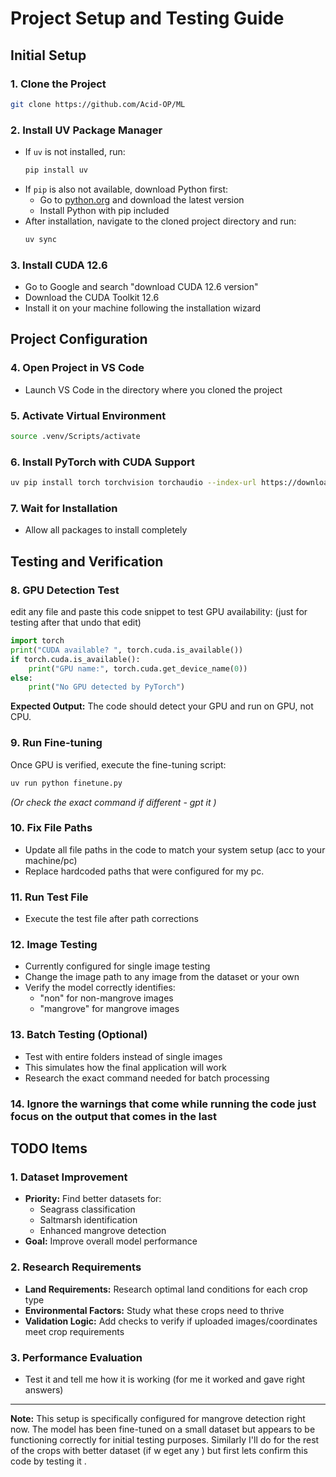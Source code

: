# Project Setup and Testing Guide

## Initial Setup

### 1. Clone the Project
```bash
git clone https://github.com/Acid-OP/ML
```

### 2. Install UV Package Manager
- If `uv` is not installed, run:
  ```bash
  pip install uv
  ```
- If `pip` is also not available, download Python first:
  - Go to [python.org](https://python.org) and download the latest version
  - Install Python with pip included
- After installation, navigate to the cloned project directory and run:
  ```bash
  uv sync
  ```

### 3. Install CUDA 12.6
- Go to Google and search "download CUDA 12.6 version"
- Download the CUDA Toolkit 12.6
- Install it on your machine following the installation wizard

## Project Configuration

### 4. Open Project in VS Code
- Launch VS Code in the directory where you cloned the project

### 5. Activate Virtual Environment
```bash
source .venv/Scripts/activate
```

### 6. Install PyTorch with CUDA Support
```bash
uv pip install torch torchvision torchaudio --index-url https://download.pytorch.org/whl/cu126
```

### 7. Wait for Installation
- Allow all packages to install completely

## Testing and Verification

### 8. GPU Detection Test
edit any file and paste this code snippet to test GPU availability: (just for testing after that undo that edit)

```python
import torch
print("CUDA available? ", torch.cuda.is_available())
if torch.cuda.is_available():
    print("GPU name:", torch.cuda.get_device_name(0))
else:
    print("No GPU detected by PyTorch")
```

**Expected Output:** The code should detect your GPU and run on GPU, not CPU.

### 9. Run Fine-tuning
Once GPU is verified, execute the fine-tuning script:
```bash
uv run python finetune.py
```
*(Or check the exact command if different - gpt it )*

### 10. Fix File Paths
- Update all file paths in the code to match your system setup (acc to your machine/pc)
- Replace hardcoded paths that were configured for my pc.

### 11. Run Test File
- Execute the test file after path corrections

### 12. Image Testing
- Currently configured for single image testing
- Change the image path to any image from the dataset or your own
- Verify the model correctly identifies:
  - "non" for non-mangrove images
  - "mangrove" for mangrove images

### 13. Batch Testing (Optional)
- Test with entire folders instead of single images
- This simulates how the final application will work
- Research the exact command needed for batch processing
### 14. Ignore the warnings that come while running the code just focus on the output that comes in the last

## TODO Items

### 1. Dataset Improvement
- **Priority:** Find better datasets for:
  - Seagrass classification
  - Saltmarsh identification  
  - Enhanced mangrove detection
- **Goal:** Improve overall model performance

### 2. Research Requirements
- **Land Requirements:** Research optimal land conditions for each crop type
- **Environmental Factors:** Study what these crops need to thrive
- **Validation Logic:** Add checks to verify if uploaded images/coordinates meet crop requirements

### 3. Performance Evaluation
- Test it and tell me how it is working (for me it worked and gave right answers)
---

**Note:** This setup is specifically configured for mangrove detection right now. The model has been fine-tuned on a small dataset but appears to be functioning correctly for initial testing purposes. Similarly I'll do for the rest of the crops with better dataset (if w eget any ) but first lets confirm this code by testing it .

